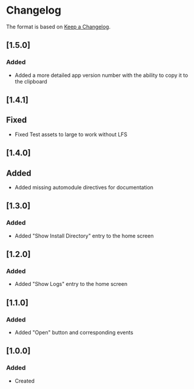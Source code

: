 # Changelog
The format is based on [Keep a Changelog](https://keepachangelog.com/en/1.0.0/).

## [1.5.0]
### Added
- Added a more detailed app version number with the ability to copy it to the clipboard

## [1.4.1]
## Fixed
- Fixed Test assets to large to work without LFS

## [1.4.0]
## Added
- Added missing automodule directives for documentation

## [1.3.0]
### Added
- Added "Show Install Directory" entry to the home screen

## [1.2.0]
### Added
- Added "Show Logs" entry to the home screen

## [1.1.0]
### Added
- Added "Open" button and corresponding events

## [1.0.0]
### Added
- Created
